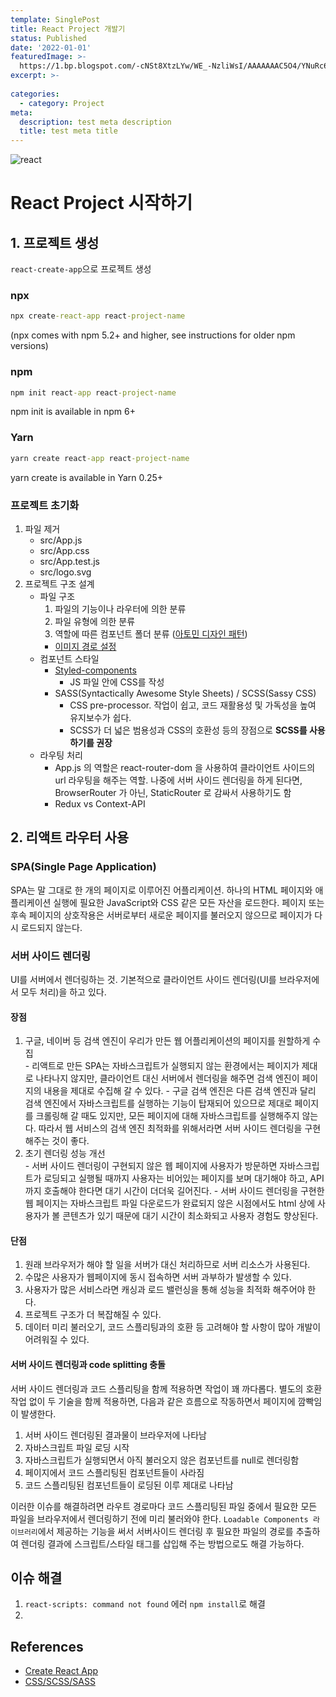 ```yaml
---
template: SinglePost
title: React Project 개발기
status: Published
date: '2022-01-01'
featuredImage: >-
  https://1.bp.blogspot.com/-cNSt8XtzLYw/WE_-NzliWsI/AAAAAAAC5O4/YNuRc6DGl_sUgMTsM3SDp2jEeU63BbEnACLcB/s1600/logo-578x270.png
excerpt: >-
  
categories:
  - category: Project
meta:
  description: test meta description
  title: test meta title
---
```


![react](https://1.bp.blogspot.com/-cNSt8XtzLYw/WE_-NzliWsI/AAAAAAAC5O4/YNuRc6DGl_sUgMTsM3SDp2jEeU63BbEnACLcB/s1600/logo-578x270.png)



# React Project 시작하기

## 1. 프로젝트 생성 

`react-create-app`으로 프로젝트 생성

### npx
```cmd
npx create-react-app react-project-name
```

(npx comes with npm 5.2+ and higher, see instructions for older npm versions)

### npm
```cmd
npm init react-app react-project-name
```
npm init <initializer> is available in npm 6+

### Yarn
```cmd
yarn create react-app react-project-name
```
yarn create is available in Yarn 0.25+

### 프로젝트 초기화
1. 파일 제거
   - src/App.js
   - src/App.css
   - src/App.test.js
   - src/logo.svg
2. 프로젝트 구조 설계
   - 파일 구조
     1) 파일의 기능이나 라우터에 의한 분류
     2) 파일 유형에 의한 분류 
     3) 역할에 따른 컴포넌트 폴더 분류 ([아토민 디자인 패턴](https://bradfrost.com/blog/post/atomic-web-design/))
     - [이미지 경로 설정](https://velog.io/@rimo09/React-Create-react-app-%ED%94%84%EB%A1%9C%EC%A0%9D%ED%8A%B8%EC%97%90%EC%84%9C-%EC%9D%B4%EB%AF%B8%EC%A7%80-%EA%B2%BD%EB%A1%9C%EB%A5%BC-%EC%84%A4%EC%A0%95%ED%95%98%EB%8A%94-4%EA%B0%80%EC%A7%80-%EB%B0%A9%EB%B2%95)
   - 컴포넌트 스타일
     - [Styled-components](https://styled-components.com/)
       - JS 파일 안에 CSS를 작성
     - SASS(Syntactically Awesome Style Sheets) / SCSS(Sassy CSS)
       - CSS pre-processor. 작업이 쉽고, 코드 재활용성 및 가독성을 높여 유지보수가 쉽다.
       - SCSS가 더 넓은 범용성과 CSS의 호환성 등의 장점으로 **SCSS를 사용하기를 권장**
   - 라우팅 처리
     - App.js 의 역할은 react-router-dom 을 사용하여 클라이언트 사이드의 url 라우팅을 해주는 역할. 나중에 서버 사이드 렌더링을 하게 된다면, BrowserRouter 가 아닌, StaticRouter 로 감싸서 사용하기도 함
     - Redux vs Context-API

## 2. 리액트 라우터 사용

### SPA(Single Page Application)

  SPA는 말 그대로 한 개의 페이지로 이루어진 어플리케이션. 하나의 HTML 페이지와 애플리케이션 실행에 필요한 JavaScript와 CSS 같은 모든 자산을 로드한다. 페이지 또는 후속 페이지의 상호작용은 서버로부터 새로운 페이지를 불러오지 않으므로 페이지가 다시 로드되지 않는다.

### 서버 사이드 렌더링

  UI를 서버에서 렌더링하는 것. 기본적으로 클라이언트 사이드 렌더링(UI를 브라우저에서 모두 처리)을 하고 있다.

#### 장점
  1. 구글, 네이버 등 검색 엔진이 우리가 만든 웹 어플리케이션의 페이지를 원할하게 수집  
    - 리액트로 만든 SPA는 자바스크립트가 실행되지 않는 환경에서는 페이지가 제대로 나타나지 않지만, 클라이언트 대신 서버에서 렌더링을 해주면 검색 엔진이 페이지의 내용을 제대로 수집해 갈 수 있다.
    - 구글 검색 엔진은 다른 검색 엔진과 달리 검색 엔진에서 자바스크립트를 실행하는 기능이 탑재되어 있으므로 제대로 페이지를 크롤링해 갈 때도 있지만, 모든 페이지에 대해 자바스크립트를 실행해주지 않는다. 따라서 웹 서비스의 검색 엔진 최적화를 위해서라면 서버 사이드 렌더링을 구현해주는 것이 좋다.
  2. 초기 렌더링 성능 개선  
    - 서버 사이드 렌더링이 구현되지 않은 웹 페이지에 사용자가 방문하면 자바스크립트가 로딩되고 실행될 때까지 사용자는 비어있는 페이지를 보며 대기해야 하고, API까지 호출해야 한다면 대기 시간이 더더욱 길어진다.
    - 서버 사이드 렌더링을 구현한 웹 페이지는 자바스크립트 파일 다운로드가 완료되지 않은 시점에서도 html 상에 사용자가 볼 콘텐츠가 있기 때문에 대기 시간이 최소화되고 사용자 경험도 향상된다.

#### 단점
  1. 원래 브라우저가 해야 할 일을 서버가 대신 처리하므로 서버 리소스가 사용된다.
  2. 수많은 사용자가 웹페이지에 동시 접속하면 서버 과부하가 발생할 수 있다.
  3. 사용자가 많은 서비스라면 캐싱과 로드 밸런싱을 통해 성능을 최적화 해주어야 한다.
  4. 프로젝트 구조가 더 복잡해질 수 있다.
  5. 데이터 미리 불러오기, 코드 스플리팅과의 호환 등 고려해야 할 사항이 많아 개발이 어려워질 수 있다.

#### 서버 사이드 렌더링과 code splitting 충돌

  서버 사이드 렌더링과 코드 스플리팅을 함께 적용하면 작업이 꽤 까다롭다. 별도의 호환 작업 없이 두 기술을 함께 적용하면, 다음과 같은 흐름으로 작동하면서 페이지에 깜빡임이 발생한다.

  1. 서버 사이드 렌더링된 결과물이 브라우저에 나타남
  2. 자바스크립트 파일 로딩 시작
  3. 자바스크립트가 실행되면서 아직 불러오지 않은 컴포넌트를 null로 렌더링함
  4. 페이지에서 코드 스플리팅된 컴포넌트들이 사라짐
  5. 코드 스플리팅된 컴포넌트들이 로딩된 이루 제대로 나타남
  
  이러한 이슈를 해결하려면 라우트 경로마다 코드 스플리팅된 파일 중에서 필요한 모든 파일을 브라우저에서 렌더링하기 전에 미리 불러와야 한다.
  `Loadable Components 라이브러리`에서 제공하는 기능을 써서 서버사이드 렌더링 후 필요한 파일의 경로를 추출하여 렌더링 결과에 스크립트/스타일 태그를 삽입해 주는 방법으로도 해결 가능하다.


## 이슈 해결
1. `react-scripts: command not found` 에러 `npm install`로 해결
2. 



## References
- [Create React App](https://create-react-app.dev/docs/getting-started)
- [CSS/SCSS/SASS](https://velog.io/@jch9537/CSS-SCSS-SASS)
